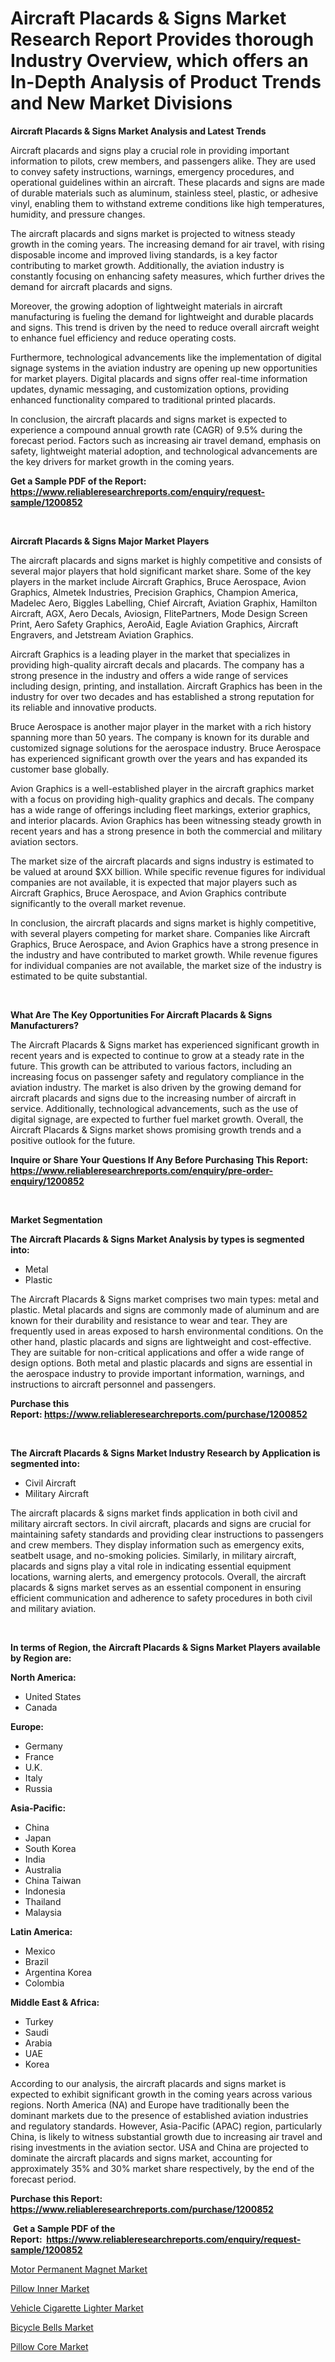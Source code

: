 <p><h1>Aircraft Placards & Signs Market Research Report Provides thorough Industry Overview, which offers an In-Depth Analysis of Product Trends and New Market Divisions</h1></p><p><strong>Aircraft Placards & Signs Market Analysis and Latest Trends</strong></p>
<p><p>Aircraft placards and signs play a crucial role in providing important information to pilots, crew members, and passengers alike. They are used to convey safety instructions, warnings, emergency procedures, and operational guidelines within an aircraft. These placards and signs are made of durable materials such as aluminum, stainless steel, plastic, or adhesive vinyl, enabling them to withstand extreme conditions like high temperatures, humidity, and pressure changes.</p><p>The aircraft placards and signs market is projected to witness steady growth in the coming years. The increasing demand for air travel, with rising disposable income and improved living standards, is a key factor contributing to market growth. Additionally, the aviation industry is constantly focusing on enhancing safety measures, which further drives the demand for aircraft placards and signs.</p><p>Moreover, the growing adoption of lightweight materials in aircraft manufacturing is fueling the demand for lightweight and durable placards and signs. This trend is driven by the need to reduce overall aircraft weight to enhance fuel efficiency and reduce operating costs.</p><p>Furthermore, technological advancements like the implementation of digital signage systems in the aviation industry are opening up new opportunities for market players. Digital placards and signs offer real-time information updates, dynamic messaging, and customization options, providing enhanced functionality compared to traditional printed placards.</p><p>In conclusion, the aircraft placards and signs market is expected to experience a compound annual growth rate (CAGR) of 9.5% during the forecast period. Factors such as increasing air travel demand, emphasis on safety, lightweight material adoption, and technological advancements are the key drivers for market growth in the coming years.</p></p>
<p><strong>Get a Sample PDF of the Report:&nbsp; <a href="https://www.reliableresearchreports.com/enquiry/request-sample/1200852">https://www.reliableresearchreports.com/enquiry/request-sample/1200852</a></strong></p>
<p>&nbsp;</p>
<p><strong>Aircraft Placards & Signs Major Market Players</strong></p>
<p><p>The aircraft placards and signs market is highly competitive and consists of several major players that hold significant market share. Some of the key players in the market include Aircraft Graphics, Bruce Aerospace, Avion Graphics, Almetek Industries, Precision Graphics, Champion America, Madelec Aero, Biggles Labelling, Chief Aircraft, Aviation Graphix, Hamilton Aircraft, AGX, Aero Decals, Aviosign, FlitePartners, Mode Design Screen Print, Aero Safety Graphics, AeroAid, Eagle Aviation Graphics, Aircraft Engravers, and Jetstream Aviation Graphics.</p><p>Aircraft Graphics is a leading player in the market that specializes in providing high-quality aircraft decals and placards. The company has a strong presence in the industry and offers a wide range of services including design, printing, and installation. Aircraft Graphics has been in the industry for over two decades and has established a strong reputation for its reliable and innovative products.</p><p>Bruce Aerospace is another major player in the market with a rich history spanning more than 50 years. The company is known for its durable and customized signage solutions for the aerospace industry. Bruce Aerospace has experienced significant growth over the years and has expanded its customer base globally.</p><p>Avion Graphics is a well-established player in the aircraft graphics market with a focus on providing high-quality graphics and decals. The company has a wide range of offerings including fleet markings, exterior graphics, and interior placards. Avion Graphics has been witnessing steady growth in recent years and has a strong presence in both the commercial and military aviation sectors.</p><p>The market size of the aircraft placards and signs industry is estimated to be valued at around $XX billion. While specific revenue figures for individual companies are not available, it is expected that major players such as Aircraft Graphics, Bruce Aerospace, and Avion Graphics contribute significantly to the overall market revenue.</p><p>In conclusion, the aircraft placards and signs market is highly competitive, with several players competing for market share. Companies like Aircraft Graphics, Bruce Aerospace, and Avion Graphics have a strong presence in the industry and have contributed to market growth. While revenue figures for individual companies are not available, the market size of the industry is estimated to be quite substantial.</p></p>
<p>&nbsp;</p>
<p><strong>What Are The Key Opportunities For Aircraft Placards & Signs Manufacturers?</strong></p>
<p><p>The Aircraft Placards & Signs market has experienced significant growth in recent years and is expected to continue to grow at a steady rate in the future. This growth can be attributed to various factors, including an increasing focus on passenger safety and regulatory compliance in the aviation industry. The market is also driven by the growing demand for aircraft placards and signs due to the increasing number of aircraft in service. Additionally, technological advancements, such as the use of digital signage, are expected to further fuel market growth. Overall, the Aircraft Placards & Signs market shows promising growth trends and a positive outlook for the future.</p></p>
<p><strong>Inquire or Share Your Questions If Any Before Purchasing This Report: <a href="https://www.reliableresearchreports.com/enquiry/pre-order-enquiry/1200852">https://www.reliableresearchreports.com/enquiry/pre-order-enquiry/1200852</a></strong></p>
<p>&nbsp;</p>
<p><strong>Market Segmentation</strong></p>
<p><strong>The Aircraft Placards & Signs Market Analysis by types is segmented into:</strong></p>
<p><ul><li>Metal</li><li>Plastic</li></ul></p>
<p><p>The Aircraft Placards & Signs market comprises two main types: metal and plastic. Metal placards and signs are commonly made of aluminum and are known for their durability and resistance to wear and tear. They are frequently used in areas exposed to harsh environmental conditions. On the other hand, plastic placards and signs are lightweight and cost-effective. They are suitable for non-critical applications and offer a wide range of design options. Both metal and plastic placards and signs are essential in the aerospace industry to provide important information, warnings, and instructions to aircraft personnel and passengers.</p></p>
<p><strong>Purchase this Report:&nbsp;<a href="https://www.reliableresearchreports.com/purchase/1200852">https://www.reliableresearchreports.com/purchase/1200852</a></strong></p>
<p>&nbsp;</p>
<p><strong>The Aircraft Placards & Signs Market Industry Research by Application is segmented into:</strong></p>
<p><ul><li>Civil Aircraft</li><li>Military Aircraft</li></ul></p>
<p><p>The aircraft placards & signs market finds application in both civil and military aircraft sectors. In civil aircraft, placards and signs are crucial for maintaining safety standards and providing clear instructions to passengers and crew members. They display information such as emergency exits, seatbelt usage, and no-smoking policies. Similarly, in military aircraft, placards and signs play a vital role in indicating essential equipment locations, warning alerts, and emergency protocols. Overall, the aircraft placards & signs market serves as an essential component in ensuring efficient communication and adherence to safety procedures in both civil and military aviation.</p></p>
<p>&nbsp;</p>
<p><strong>In terms of Region, the Aircraft Placards & Signs Market Players available by Region are:</strong></p>
<p>
    <p> <strong> North America: </strong>
        <ul>
            <li>United States</li>
            <li>Canada</li>
        </ul>
        </p> 
    <p> <strong> Europe: </strong>
        <ul>
            <li>Germany</li>
            <li>France</li>
            <li>U.K.</li>
            <li>Italy</li>
            <li>Russia</li>
        </ul>
        </p> 
    <p> <strong> Asia-Pacific: </strong>
        <ul>
            <li>China</li>
            <li>Japan</li>
            <li>South Korea</li>
            <li>India</li>
            <li>Australia</li>
            <li>China Taiwan</li>
            <li>Indonesia</li>
            <li>Thailand</li>
            <li>Malaysia</li>
        </ul>
        </p> 
    <p> <strong> Latin America: </strong>
        <ul>
            <li>Mexico</li>
            <li>Brazil</li>
            <li>Argentina Korea</li>
            <li>Colombia</li>
        </ul>
        </p> 
    <p> <strong> Middle East & Africa: </strong>
        <ul>
            <li>Turkey</li>
            <li>Saudi</li>
            <li>Arabia</li>
            <li>UAE</li>
            <li>Korea</li>
        </ul>
    </p>
    </p>
<p><p>According to our analysis, the aircraft placards and signs market is expected to exhibit significant growth in the coming years across various regions. North America (NA) and Europe have traditionally been the dominant markets due to the presence of established aviation industries and regulatory standards. However, Asia-Pacific (APAC) region, particularly China, is likely to witness substantial growth due to increasing air travel and rising investments in the aviation sector. USA and China are projected to dominate the aircraft placards and signs market, accounting for approximately 35% and 30% market share respectively, by the end of the forecast period.</p></p>
<p><strong>Purchase this Report: <a href="https://www.reliableresearchreports.com/purchase/1200852">https://www.reliableresearchreports.com/purchase/1200852</a></strong></p>
<p>&nbsp;<strong>Get a Sample PDF of the Report:&nbsp;&nbsp;<a href="https://www.reliableresearchreports.com/enquiry/request-sample/1200852">https://www.reliableresearchreports.com/enquiry/request-sample/1200852</a></strong></p>
<p><strong></strong></p>
<p><p><a href="https://www.linkedin.com/pulse/motor-permanent-magnet-market-share-amp-new-trends-analysis-s3yje/">Motor Permanent Magnet Market</a></p><p><a href="https://medium.com/@jqgvpygpb56374/pillow-inner-market-size-growth-forecast-2023-2030-7d5edd9bfab0">Pillow Inner Market</a></p><p><a href="https://www.linkedin.com/pulse/vehicle-cigarette-lighter-market-size-growth-forecast-g18qe/">Vehicle Cigarette Lighter Market</a></p><p><a href="https://www.linkedin.com/pulse/bicycle-bells-market-size-2023-2030-global-industrial-a2ehc/">Bicycle Bells Market</a></p><p><a href="https://medium.com/@bobbyrobinson56/pillow-core-market-size-growth-forecast-2023-2030-b0177661f496">Pillow Core Market</a></p></p>